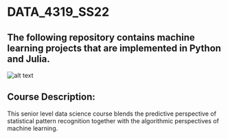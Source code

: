 # DATA_4319_SS22

## The following repository contains machine learning projects that are implemented in Python and Julia. 

![alt text](https://www.google.com/url?sa=i&url=https%3A%2F%2Fkarriere.fresenius.de%2Fen-US%2Fdigital-careers%2Ffocus-on-data-science&psig=AOvVaw1PhF8hCNgSHymJWdnvae_b&ust=1652578129466000&source=images&cd=vfe&ved=0CAwQjRxqFwoTCLDb77nr3fcCFQAAAAAdAAAAABAD)

## Course Description:
This senior level data science course blends the predictive perspective of statistical pattern recognition together with the algorithmic perspectives of machine learning.
